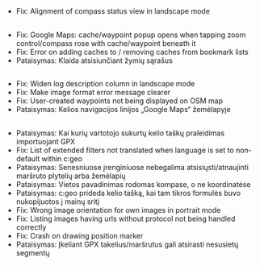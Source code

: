 ##
- Fix: Alignment of compass status view in landscape mode

##
- Fix: Google Maps: cache/waypoint popup opens when tapping zoom control/compass rose with cache/waypoint beneath it
- Fix: Error on adding caches to / removing caches from bookmark lists
- Pataisymas: Klaida atsisiunčiant žymių sąrašus

##
- Fix: Widen log description column in landscape mode
- Fix: Make image format error message clearer
- Fix: User-created waypoints not being displayed on OSM map
- Pataisymas: Kelios navigacijos linijos „Google Maps“ žemėlapyje

##
- Pataisymas: Kai kurių vartotojo sukurtų kelio taškų praleidimas importuojant GPX
- Fix: List of extended filters not translated when language is set to non-default within c:geo
- Pataisymas: Senesniuose įrenginiuose nebegalima atsisiųsti/atnaujinti maršruto plytelių arba žemėlapių
- Pataisymas: Vietos pavadinimas rodomas kompase, o ne koordinatėse
- Pataisymas: c:geo prideda kelio tašką, kai tam tikros formulės buvo nukopijuotos į mainų sritį
- Fix: Wrong image orientation for own images in portrait mode
- Fix: Listing images having urls without protocol not being handled correctly
- Fix: Crash on drawing position marker
- Pataisymas: Įkeliant GPX takelius/maršrutus gali atsirasti nesusietų segmentų
